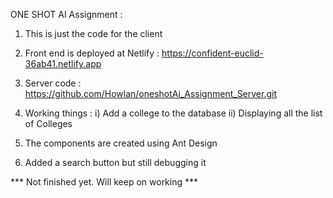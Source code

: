 ONE SHOT AI Assignment :

1. This is just the code for the client
2. Front end is deployed at Netlify : https://confident-euclid-36ab41.netlify.app
3. Server code : https://github.com/Howlan/oneshotAi_Assignment_Server.git
4. Working things :
    i) Add a college to the database
    ii) Displaying all the list of Colleges
   
5. The components are created using Ant Design
6. Added a search button but still debugging it

*** Not finished yet. Will keep on working ***
